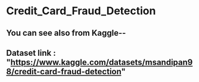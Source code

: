 # Credit_Card_Fraud_Detection

## You can see also from Kaggle--
## Dataset link : "https://www.kaggle.com/datasets/msandipan98/credit-card-fraud-detection"
